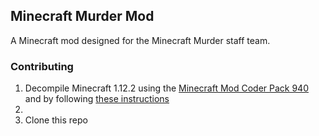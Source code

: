 ## Minecraft Murder Mod
A Minecraft mod designed for the Minecraft Murder staff team.

### Contributing
1. Decompile Minecraft 1.12.2 using the [Minecraft Mod Coder Pack 940](http://www.modcoderpack.com/) and by following [these instructions](https://gist.github.com/Pokechu22/97bf5bd528eeadef09dcbae8a15b009f)
2. 
3. Clone this repo
